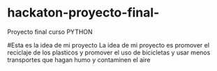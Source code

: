 # hackaton-proyecto-final-
Proyecto final curso PYTHON

#Esta es la idea de mi proyecto
La idea de mi proyecto es promover el reciclaje de los plasticos y promover el uso de bicicletas y usar menos transportes que hagan humo y contaminen el aire
